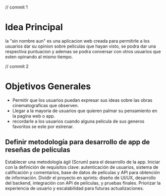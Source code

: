 
// commit 1

# Idea Principal
<p> 
la "sin nombre aun" es una aplicacion web creada para permitirle a los usuarios dar su opinion sobre peliculas que hayan visto, se podra dar una respectiva puntuacion y ademas se podra conversar con otros usuarios que esten opinando al mismo tiempo.

// commit 2

# Objetivos Generales
<p>

- Permitir que los usuarios puedan expresar sus ideas sobre las obras cinematograficas que observen.
- Llegar a la mayoria de usuarios que quieren palmar su pensamiento en la pagina web o app.
- recordarle a los usuarios cuando alguna pelicula de sus generos favoritos se este por estrenar.

 ## Definir metodología para desarrollo de app de reseñas de películas

Establecer una metodología ágil (Scrum) para el desarrollo de la app. Iniciar con la definición de requisitos clave: autenticación de usuarios, sistema de calificación y comentarios, base de datos de películas y API para obtención de información. Dividir el proyecto en sprints: diseño de UI/UX, desarrollo del backend, integración con API de películas, y pruebas finales. Priorizar la experiencia de usuario y escalabilidad para futuras actualizaciones.








